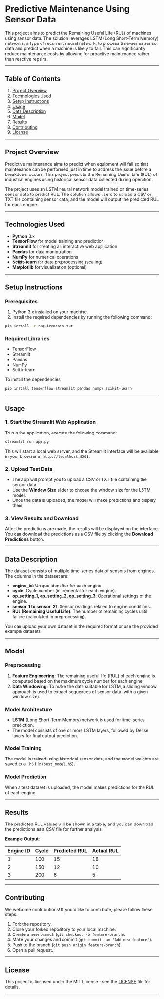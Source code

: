 # Predictive Maintenance Using Sensor Data

This project aims to predict the Remaining Useful Life (RUL) of machines using sensor data. The solution leverages LSTM (Long Short-Term Memory) networks, a type of recurrent neural network, to process time-series sensor data and predict when a machine is likely to fail. This can significantly reduce maintenance costs by allowing for proactive maintenance rather than reactive repairs.

---

## Table of Contents
1. [Project Overview](#project-overview)
2. [Technologies Used](#technologies-used)
3. [Setup Instructions](#setup-instructions)
4. [Usage](#usage)
5. [Data Description](#data-description)
6. [Model](#model)
7. [Results](#results)
8. [Contributing](#contributing)
9. [License](#license)

---

## Project Overview

Predictive maintenance aims to predict when equipment will fail so that maintenance can be performed just in time to address the issue before a breakdown occurs. This project predicts the Remaining Useful Life (RUL) of industrial engines using historical sensor data collected during operation.

The project uses an LSTM neural network model trained on time-series sensor data to predict RUL. The solution allows users to upload a CSV or TXT file containing sensor data, and the model will output the predicted RUL for each engine.

---

## Technologies Used

- **Python** 3.x
- **TensorFlow** for model training and prediction
- **Streamlit** for creating an interactive web application
- **Pandas** for data manipulation
- **NumPy** for numerical operations
- **Scikit-learn** for data preprocessing (scaling)
- **Matplotlib** for visualization (optional)

---

## Setup Instructions

### Prerequisites

1. Python 3.x installed on your machine.
2. Install the required dependencies by running the following command:

```bash
pip install -r requirements.txt
```

### Required Libraries

- TensorFlow
- Streamlit
- Pandas
- NumPy
- Scikit-learn

To install the dependencies:

```bash
pip install tensorflow streamlit pandas numpy scikit-learn
```

---

## Usage

### 1. Start the Streamlit Web Application

To run the application, execute the following command:

```bash
streamlit run app.py
```

This will start a local web server, and the Streamlit interface will be available in your browser at `http://localhost:8501`.

### 2. Upload Test Data

- The app will prompt you to upload a CSV or TXT file containing the sensor data.
- Use the **Window Size** slider to choose the window size for the LSTM model.
- Once the data is uploaded, the model will make predictions and display them.

### 3. View Results and Download

After the predictions are made, the results will be displayed on the interface. You can download the predictions as a CSV file by clicking the **Download Predictions** button.

---

## Data Description

The dataset consists of multiple time-series data of sensors from engines. The columns in the dataset are:

- **engine_id**: Unique identifier for each engine.
- **cycle**: Cycle number (incremental for each engine).
- **op_setting_1, op_setting_2, op_setting_3**: Operational settings of the engine.
- **sensor_1 to sensor_21**: Sensor readings related to engine conditions.
- **RUL (Remaining Useful Life)**: The number of remaining cycles until failure (calculated in preprocessing).

You can upload your own dataset in the required format or use the provided example datasets.

---

## Model

### Preprocessing
1. **Feature Engineering**: The remaining useful life (RUL) of each engine is computed based on the maximum cycle number for each engine.
2. **Data Windowing**: To make the data suitable for LSTM, a sliding window approach is used to extract sequences of sensor data (with a given window size).

### Model Architecture
- **LSTM** (Long Short-Term Memory) network is used for time-series prediction.
- The model consists of one or more LSTM layers, followed by Dense layers for final output prediction.

### Model Training
The model is trained using historical sensor data, and the model weights are saved to a `.h5` file (`best_model.h5`).

### Model Prediction
When a test dataset is uploaded, the model makes predictions for the RUL of each engine.

---

## Results

The predicted RUL values will be shown in a table, and you can download the predictions as a CSV file for further analysis.

**Example Output**:

| Engine ID | Cycle | Predicted RUL | Actual RUL |
|-----------|-------|---------------|------------|
| 1         | 100   | 15            | 18         |
| 2         | 150   | 12            | 10         |
| 3         | 200   | 6             | 5          |

---

## Contributing

We welcome contributions! If you'd like to contribute, please follow these steps:

1. Fork the repository.
2. Clone your forked repository to your local machine.
3. Create a new branch (`git checkout -b feature-branch`).
4. Make your changes and commit (`git commit -am 'Add new feature'`).
5. Push to the branch (`git push origin feature-branch`).
6. Open a pull request.

---

## License

This project is licensed under the MIT License - see the [LICENSE](LICENSE) file for details.

---

